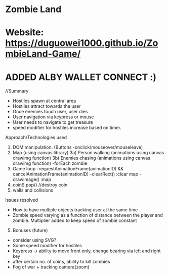 # Zombie Land
# Website: https://duguowei1000.github.io/ZombieLand-Game/
# ADDED ALBY WALLET CONNECT :)


//Summary

* Hostiles spawn at central area
* Hostiles attract towards the user 
* Once enemies touch user, user dies
* User navigation via keypress or mouse
* User needs to navigate to get treasure
* speed modifier for hostiles increase based on timer.

Approach/Technologies used

1) DOM manipulation. (Buttons -onclick/mouseover/mouseleave)
2) Map (using canvas library)
3a) Person walking  (animations using canvas drawimg function)
3b) Enemies chasing (animations using canvas drawimg function)
-forEach zombie
4) Game loop 
-requestAnimationFrame(animationID) && cancelAnimationFrame(animationID)
-clearRect() :clear map	
-drawImage() :map
5) coinS.pop() //destroy coin
6) walls and collisions

Issues resolved
* How to have multiple objects tracking user at the same time
* Zombie speed varying as a function of distance between the player and zombie. Multiplier added to keep speed of zombie constant

5) Bonuses (future)

* consider using SVG?
* Some speed modifier for hostiles
* Keypress -> ability to move front only, change bearing via left and right key
* after certain no. of coins, ability to kill zombies
* Fog of war + tracking camera(zoom)
